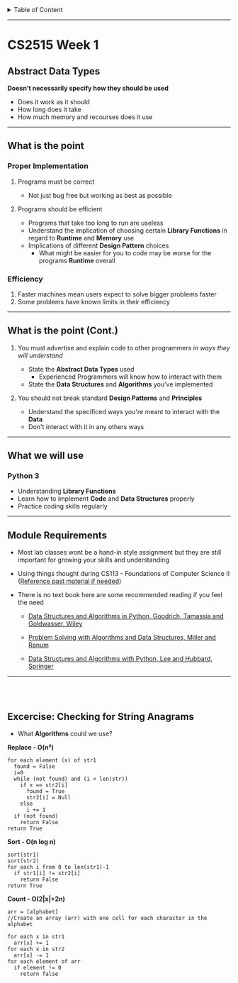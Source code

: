<details>
<summary>Table of Content</summary>
<!-- TOC -->

- [CS2515 Week 1](#cs2515-week-1)
  - [Abstract Data Types](#abstract-data-types)
  - [What is the point](#what-is-the-point)
    - [Proper Implementation](#proper-implementation)
    - [Efficiency](#efficiency)
  - [What is the point (Cont.)](#what-is-the-point-cont)
  - [What we will use](#what-we-will-use)
    - [Python 3](#python-3)
  - [Module Requirements](#module-requirements)
  - [Excercise: Checking for String Anagrams](#excercise-checking-for-string-anagrams)

</details>

---

# CS2515 Week 1

## Abstract Data Types

**Doesn't necessarily specify how they should be used**

- Does it work as it should
- How long does it take
- How much memory and recourses does it use

---

## What is the point

### Proper Implementation

1. Programs must be correct

   - Not just bug free but working as best as possible

2. Programs should be efficient
   - Programs that take too long to run are useless
   - Understand the implication of choosing certain **Library Functions** in regard to **Runtime** and **Memory** use
   - Implications of different **Design Pattern** choices
     - What might be easier for you to code may be worse for the programs **Runtime** overall

### Efficiency

1. Faster machines mean users expect to solve bigger problems faster
2. Some problems have known limits in their efficiency

---

## What is the point (Cont.)

1. You must advertise and explain code to other programmers _in ways they will understand_

   - State the **Abstract Data Types** used
     - Experienced Programmers will know how to interact with them
   - State the **Data Structures** and **Algorithms** you've implemented

2. You should not break standard **Design Patterns** and **Principles**
   - Understand the specificed ways you're meant to interact with the **Data**
   - Don't interact with it in any others ways

---

## What we will use

### Python 3

- Understanding **Library Functions**
- Learn how to implement **Code** and **Data Structures** properly
- Practice coding skills regularly

---

## Module Requirements

- Most lab classes wont be a hand-in style assignment but they are still important for growing your skills and understanding
- Using things thought during CS113 - Foundations of Computer Science II ([Reference past material if needed](https://bit.ly/3l0GQrG))
- There is no text book here are some recommended reading if you feel the need

  - [Data Structures and Algorithms in Python, Goodrich, Tamassia and Goldwasser, Wiley](http://87.120.36.5/main/2481000/d32f9c32d0c494496dcda7843f0c5b43/Michael%20H.%20Goldwasser%2C%20Roberto%20Tamassia%2C%20Michael%20T.%20Goodrich%20-%20Data%20Structures%20and%20Algorithms%20in%20Python-John%20Wiley%20%26%20Sons%20%282018%29.epub)

  - [Problem Solving with Algorithms and Data Structures, Miller and Ranum](http://87.120.36.5/main/2061000/ae007a68c3c7fe1e5abecbad87d16703/Miller%20B.N.%2C%20Ranum%20D.L.%20-%20Problem%20Solving%20with%20Algorithms%20and%20Data%20Structures%20Using%20Python.%20Release%203.0.pdf)

  - [Data Structures and Algorithms with Python, Lee and Hubbard, Springer](http://87.120.36.5/main/1310000/0b6a4d4811cce0d8ca288cada2c21872/%28Undergraduate%20Topics%20in%20Computer%20Science%29%20Kent%20D.%20Lee%2C%20Steve%20Hubbard%20-%20Data%20Structures%20and%20Algorithms%20with%20Python-Springer%20%282015%29.pdf)

---

<br>

<br>

## Excercise: Checking for String Anagrams

- What **Algorithms** could we use?

**Replace - O(n&#x00B2;)**

```
for each element (x) of str1
  found = False
  i=0
  while (not found) and (i < len(str))
    if x == str2[i]
      found = True
      str2[i] = Null
    else
      i += 1
  if (not found)
    return False
return True
```

**Sort - O(n log n)**

```
sort(str1)
sort(str2)
for each i from 0 to len(str1)-1
  if str1[i] != str2[i]
    return False
return True
```

**Count - O(2|x|+2n)**

```
arr = [alphabet]
//Create an array (arr) with one cell for each character in the alphabet

for each x in str1
  arr[x] += 1
for each x in str2
  arr[x] -= 1
for each element of arr
  if element != 0
    return false
```

